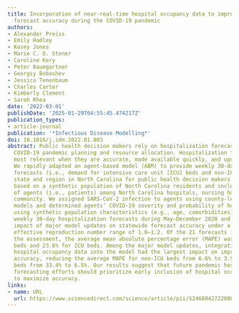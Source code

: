 ```yaml
---
title: Incorporation of near-real-time hospital occupancy data to improve hospitalization
  forecast accuracy during the COVID-19 pandemic
authors:
- Alexander Preiss
- Emily Hadley
- Kasey Jones
- Marie C. D. Stoner
- Caroline Kery
- Peter Baumgartner
- Georgiy Bobashev
- Jessica Tenenbaum
- Charles Carter
- Kimberly Clement
- Sarah Rhea
date: '2022-03-01'
publishDate: '2025-01-29T04:55:45.474217Z'
publication_types:
- article-journal
publication: '*Infectious Disease Modelling*'
doi: 10.1016/j.idm.2022.01.003
abstract: Public health decision makers rely on hospitalization forecasts to inform
  COVID-19 pandemic planning and resource allocation. Hospitalization forecasts are
  most relevant when they are accurate, made available quickly, and updated frequently.
  We rapidly adapted an agent-based model (ABM) to provide weekly 30-day hospitalization
  forecasts (i.e., demand for intensive care unit [ICU] beds and non-ICU beds) by
  state and region in North Carolina for public health decision makers. The ABM was
  based on a synthetic population of North Carolina residents and included movement
  of agents (i.e., patients) among North Carolina hospitals, nursing homes, and the
  community. We assigned SARS-CoV-2 infection to agents using county-level compartmental
  models and determined agents’ COVID-19 severity and probability of hospitalization
  using synthetic population characteristics (e.g., age, comorbidities). We generated
  weekly 30-day hospitalization forecasts during May–December 2020 and evaluated the
  impact of major model updates on statewide forecast accuracy under a SARS-CoV-2
  effective reproduction number range of 1.0–1.2. Of the 21 forecasts included in
  the assessment, the average mean absolute percentage error (MAPE) was 7.8% for non-ICU
  beds and 23.6% for ICU beds. Among the major model updates, integration of near-real-time
  hospital occupancy data into the model had the largest impact on improving forecast
  accuracy, reducing the average MAPE for non-ICU beds from 6.6% to 3.9% and for ICU
  beds from 33.4% to 6.5%. Our results suggest that future pandemic hospitalization
  forecasting efforts should prioritize early inclusion of hospital occupancy data
  to maximize accuracy.
links:
- name: URL
  url: https://www.sciencedirect.com/science/article/pii/S2468042722000033
---
```


